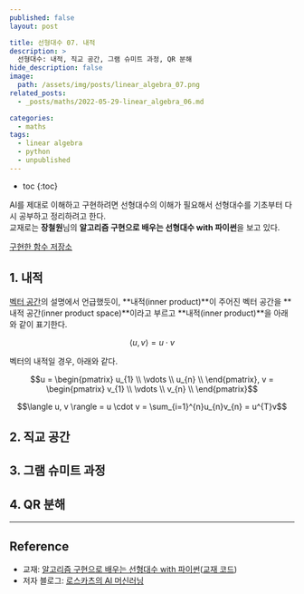 ```yaml
---
published: false
layout: post

title: 선형대수 07. 내적
description: >
  선형대수: 내적, 직교 공간, 그램 슈미트 과정, QR 분해
hide_description: false
image: 
  path: /assets/img/posts/linear_algebra_07.png
related_posts:
  - _posts/maths/2022-05-29-linear_algebra_06.md

categories:
  - maths
tags:
  - linear algebra
  - python
  - unpublished
---
```


* toc
{:toc}

AI를 제대로 이해하고 구현하려면 선형대수의 이해가 필요해서 선형대수를 기초부터 다시 공부하고 정리하려고 한다.  
교재로는 **장철원**님의 **알고리즘 구현으로 배우는 선형대수 with 파이썬**을 보고 있다.  

[구현한 함수 저장소](https://github.com/djccnt15/maths)

## 1. 내적

[벡터 공간](/maths/2022-05-29-linear_algebra_06/#1-벡터-공간)의 설명에서 언급했듯이, **내적(inner product)**이 주어진 벡터 공간을 **내적 공간(inner product space)**이라고 부르고 **내적(inner product)**을 아래와 같이 표기한다.  

$$\langle u, v \rangle = u \cdot v$$

벡터의 내적일 경우, 아래와 같다.

$$u
= \begin{pmatrix}
u_{1} \\
\vdots \\
u_{n} \\
\end{pmatrix},
v
= \begin{pmatrix}
v_{1} \\
\vdots \\
v_{n} \\
\end{pmatrix}$$

$$\langle u, v \rangle = u \cdot v = \sum_{i=1}^{n}u_{n}v_{n} = u^{T}v$$




## 2. 직교 공간



## 3. 그램 슈미트 과정



## 4. QR 분해



---
## Reference
- 교재: [알고리즘 구현으로 배우는 선형대수 with 파이썬](http://www.kyobobook.co.kr/product/detailViewKor.laf?mallGb=KOR&ejkGb=KOR&barcode=9791165921125)([교재 코드](https://github.com/bjpublic/linearalgebra))
- 저자 블로그: [로스카츠의 AI 머신러닝](https://losskatsu.github.io/)